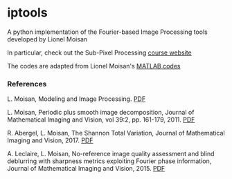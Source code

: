 # iptools
A python implementation of the Fourier-based Image Processing tools developed by Lionel Moisan

In particular, check out the Sub-Pixel Processing [course website](https://helios2.mi.parisdescartes.fr/~moisan/mva/index.php)

The codes are adapted from Lionel Moisan's [MATLAB codes](https://helios2.mi.parisdescartes.fr/~moisan/mva/iptools/)

### References

L. Moisan, Modeling and Image Processing. [PDF](https://helios2.mi.parisdescartes.fr/~moisan/mva/mva_moisan_2012.pdf)

L. Moisan, Periodic plus smooth image decomposition, Journal of Mathematical Imaging and Vision, vol 39:2, pp. 161-179, 2011. [PDF](https://helios2.mi.parisdescartes.fr/~moisan/papers/2009-11r.pdf)

R. Abergel, L. Moisan, The Shannon Total Variation, Journal of Mathematical Imaging and Vision, 2017. [PDF](https://helios2.mi.parisdescartes.fr/~moisan/papers/2016-19r.pdf)

A. Leclaire, L. Moisan, No-reference image quality assessment and blind deblurring with sharpness metrics exploiting Fourier phase information, Journal of Mathematical Imaging and Vision, 2015. [PDF](https://helios2.mi.parisdescartes.fr/~moisan/papers/2014-03r2.pdf)
